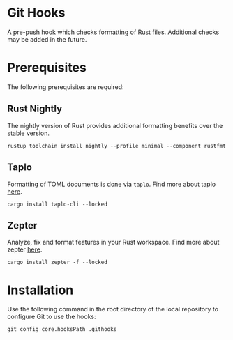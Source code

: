 # Git Hooks

A pre-push hook which checks formatting of Rust files. Additional checks may be added in the future.

# Prerequisites

The following prerequisites are required:

## Rust Nightly

The nightly version of Rust provides additional formatting benefits over the stable version.

```shell
rustup toolchain install nightly --profile minimal --component rustfmt
```

## Taplo

Formatting of TOML documents is done via `taplo`.
Find more about taplo [here](https://taplo.tamasfe.dev/).

```
cargo install taplo-cli --locked
```

## Zepter

Analyze, fix and format features in your Rust workspace.
Find more about zepter [here](https://github.com/ggwpez/zepter).

```
cargo install zepter -f --locked
```

# Installation

Use the following command in the root directory of the local repository to configure Git to use the hooks:

```shell
git config core.hooksPath .githooks
```
